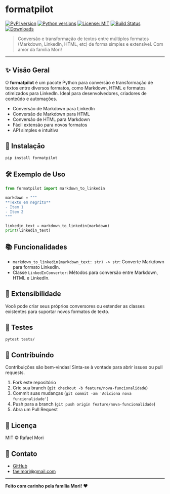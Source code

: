 # formatpilot

[![PyPI version](https://img.shields.io/pypi/v/formatpilot.svg)](https://pypi.org/project/formatpilot/)
[![Python versions](https://img.shields.io/pypi/pyversions/formatpilot.svg)](https://pypi.org/project/formatpilot/)
[![License: MIT](https://img.shields.io/badge/License-MIT-yellow.svg)](https://opensource.org/licenses/MIT)
[![Build Status](https://github.com/faelmori/formatpilot/actions/workflows/python-package.yml/badge.svg)](https://github.com/faelmori/formatpilot/actions)
[![Downloads](https://static.pepy.tech/badge/formatpilot)](https://pepy.tech/project/formatpilot)

> Conversão e transformação de textos entre múltiplos formatos (Markdown, LinkedIn, HTML, etc) de forma simples e extensível. Com amor da família Mori!

---

## ✨ Visão Geral

O **formatpilot** é um pacote Python para conversão e transformação de textos entre diversos formatos, como Markdown, HTML e formatos otimizados para LinkedIn. Ideal para desenvolvedores, criadores de conteúdo e automações.

- Conversão de Markdown para LinkedIn
- Conversão de Markdown para HTML
- Conversão de HTML para Markdown
- Fácil extensão para novos formatos
- API simples e intuitiva

## 🚀 Instalação

```bash
pip install formatpilot
```

## 🛠️ Exemplo de Uso

```python
from formatpilot import markdown_to_linkedin

markdown = """
**Texto em negrito**
- Item 1
- Item 2
"""

linkedin_text = markdown_to_linkedin(markdown)
print(linkedin_text)
```

## 📚 Funcionalidades

- `markdown_to_linkedin(markdown_text: str) -> str`: Converte Markdown para formato LinkedIn.
- Classe `LinkedInConverter`: Métodos para conversão entre Markdown, HTML e LinkedIn.

## 🧩 Extensibilidade

Você pode criar seus próprios conversores ou estender as classes existentes para suportar novos formatos de texto.

## 🧪 Testes

```bash
pytest tests/
```

## 🤝 Contribuindo

Contribuições são bem-vindas! Sinta-se à vontade para abrir issues ou pull requests.

1. Fork este repositório
2. Crie sua branch (`git checkout -b feature/nova-funcionalidade`)
3. Commit suas mudanças (`git commit -am 'Adiciona nova funcionalidade'`)
4. Push para a branch (`git push origin feature/nova-funcionalidade`)
5. Abra um Pull Request

## 📄 Licença

MIT © Rafael Mori

## 💌 Contato

- [GitHub](https://github.com/faelmori/formatpilot)
- [faelmori@gmail.com](mailto:faelmori@gmail.com)

---

**Feito com carinho pela família Mori!** ❤️
